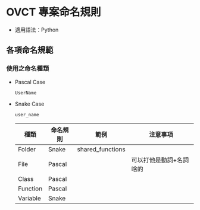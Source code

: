 # OVCT 專案命名規則

* 適用語法：Python

## 各項命名規範
### 使用之命名種類
* Pascal Case
  ```
  UserName
  ```
* Snake Case
  ```
  user_name
  ```
  |種類      						|命名規則  |範例 |注意事項|
  |-------------------------------|---------|-----|-------|
  |Folder  			    	|Snake    |shared_functions |  |
  |File  		  	   		|Pascal   | |可以打他是動詞+名詞啥的  |
  |Class  		  	   	|Pascal   | |  |
  |Function 		 	   	|Pascal   | |  |
  |Variable 		 	   	|Snake   | |  |
